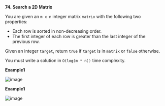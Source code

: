 **74. Search a 2D Matrix**

You are given an `m x n` integer matrix `matrix` with the following two properties:

- Each row is sorted in non-decreasing order.
- The first integer of each row is greater than the last integer of the previous row.

Given an integer `target`, return `true` if `target` is in `matrix` or `false` otherwise.

You must write a solution in `O(log(m * n))` time complexity.

**Example1**

![image](https://github.com/manassahoo-dev/DSA/assets/6974223/fb08f93f-17a7-4dad-abdc-04f56f23a240)

**Example1**

![image](https://github.com/manassahoo-dev/DSA/assets/6974223/c879043d-ec2f-44fc-83f5-3866bd7ab0e0)
